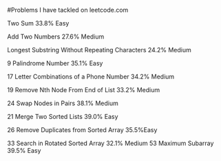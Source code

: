 #Problems I have tackled on leetcode.com


Two Sum   		33.8%	Easy

Add Two Numbers   		27.6%	Medium

Longest Substring Without Repeating Characters   		24.2%	Medium

9
Palindrome Number   		35.1%	Easy

17
Letter Combinations of a Phone Number   		34.2%	Medium

19
Remove Nth Node From End of List   		33.2%	Medium

24
Swap Nodes in Pairs   		38.1%	Medium

21
Merge Two Sorted Lists   		39.0%	Easy

26
Remove Duplicates from Sorted Array   		35.5%Easy

33
Search in Rotated Sorted Array   		32.1% 	Medium
53
Maximum Subarray   		39.5%	Easy
